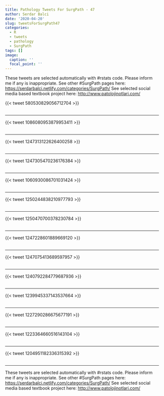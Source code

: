 ```yaml
---
title: Pathology Tweets For SurgPath - 47
author: Serdar Balci
date: '2020-04-20'
slug: tweetsForSurgPath47
categories:
  - R
  - tweets
  - pathology
  - SurgPath
tags: []
image:
  caption: ''
  focal_point: ''
---
```



These tweets are selected automatically with #rstats code. Please inform me if any is inappropriate.
See other #SurgPath pages here: https://serdarbalci.netlify.com/categories/SurgPath/ 
See selected social media based textbook project here: http://www.patolojinotlari.com/

{{< tweet 580530829056712704 >}}
<br>
<br>
<hr>
{{< tweet 1086080953879953411 >}}
<br>
<br>
<hr>
{{< tweet 1247313122626400258 >}}
<br>
<br>
<hr>
{{< tweet 1247305470236176384 >}}
<br>
<br>
<hr>
{{< tweet 1060930086701031424 >}}
<br>
<br>
<hr>
{{< tweet 1250244838210977793 >}}
<br>
<br>
<hr>
{{< tweet 1250470700378230784 >}}
<br>
<br>
<hr>
{{< tweet 1247228601889669120 >}}
<br>
<br>
<hr>
{{< tweet 1247075413689597957 >}}
<br>
<br>
<hr>
{{< tweet 1240792284779687936 >}}
<br>
<br>
<hr>
{{< tweet 1239945337143537664 >}}
<br>
<br>
<hr>
{{< tweet 1227290286675677191 >}}
<br>
<br>
<hr>
{{< tweet 1223364660516143104 >}}
<br>
<br>
<hr>
{{< tweet 1204951182336315392 >}}
<br>
<br>
<hr>


These tweets are selected automatically with #rstats code. Please inform me if any is inappropriate.
See other #SurgPath pages here: https://serdarbalci.netlify.com/categories/SurgPath/ 
See selected social media based textbook project here: http://www.patolojinotlari.com/
